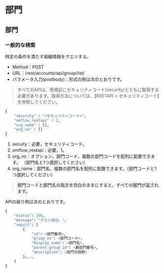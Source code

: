 # 部門

## 部門

### 一般的な検索

特定の条件を満たす組織情報をクエリする。

* Method：POST
* URL：/rest/accounts/api/group/list/
* パラメータ入力(postbody)：形式の例は次のとおりです。

> すべてのAPIは、使用前にセキュリティコード(security)とともに取得する必要があります。取得方法については、【RSETAPI > セキュリティコード】を参照してください。

```python
{
	"security" : "<セキュリティコード>",
	"omflow_restapi" : 1,
	"org_name" : [],
	"org_no" : []
}
```

1. secuity：必要，セキュリティコード。
2. omflow\_restapi：必要，1。
3. org\_no：オプション，部門コード，複数の部門コードを配列に配置できます。 （部門名と1つ選択してください）
4. org\_name：部門名，複数の部門名を配列に配置できます。（部門コードと1つ選択してください）

> **部門コードと部門名の両方を空白のままにすると、すべての部門が返されます。**

APIの戻り例は次のとおりです。

```python
{
    "status": 200,
    "message": "クエリ成功。",
    "result": [
        {
            "id": <部門番号>,
            "group_no": <部門コード>,
            "display_name": <部門名>,
            "parent_group_id": <親部門番号>,
            "description": <部門の說明>
        },...
    ]
}
```

